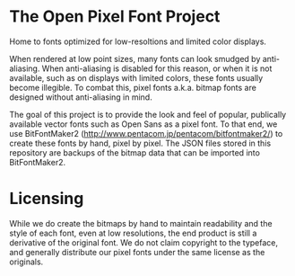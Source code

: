 # The Open Pixel Font Project
Home to fonts optimized for low-resoltions and limited color displays.

When rendered at low point sizes, many fonts can look smudged by anti-aliasing. When anti-aliasing is disabled for this reason, or when it is not available, such as on displays with limited colors, these fonts usually become illegible. To combat this, pixel fonts a.k.a. bitmap fonts are designed without anti-aliasing in mind.

The goal of this project is to provide the look and feel of popular, publically available vector fonts such as Open Sans as a pixel font.
To that end, we use BitFontMaker2 (http://www.pentacom.jp/pentacom/bitfontmaker2/) to create these fonts by hand, pixel by pixel. The JSON files stored in this repository are backups of the bitmap data that can be imported into BitFontMaker2.

# Licensing
While we do create the bitmaps by hand to maintain readability and the style of each font, even at low resolutions, the end product is still a derivative of the original font. We do not claim copyright to the typeface, and generally distribute our pixel fonts under the same license as the originals.
